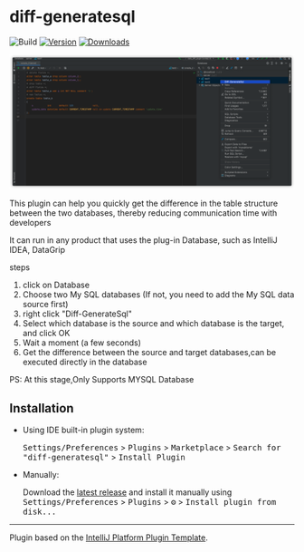 # diff-generatesql

![Build](https://github.com/haoqi123/data-diff-plugin-kt/workflows/Build/badge.svg)
[![Version](https://img.shields.io/jetbrains/plugin/v/17961-diff-generatesql.svg)](https://plugins.jetbrains.com/plugin/PLUGIN_ID)
[![Downloads](https://img.shields.io/jetbrains/plugin/d/17961-diff-generatesql.svg)](https://plugins.jetbrains.com/plugin/PLUGIN_ID)

![img.png](img.png)

<!-- Plugin description -->

This plugin can help you quickly get the difference in the table structure between the two databases,
thereby reducing communication time with developers

It can run in any product that uses the plug-in Database, such as IntelliJ IDEA, DataGrip

steps
1. click on Database
2. Choose two My SQL databases (If not, you need to add the My SQL data source first)
3. right click "Diff-GenerateSql"
4. Select which database is the source and which database is the target, and click OK
5. Wait a moment (a few seconds)
6. Get the difference between the source and target databases,can be executed directly in the database

PS: At this stage,Only Supports MYSQL Database

<!-- Plugin description end -->

## Installation

- Using IDE built-in plugin system:

  <kbd>Settings/Preferences</kbd> > <kbd>Plugins</kbd> > <kbd>Marketplace</kbd> > <kbd>Search for "diff-generatesql"</kbd> >
  <kbd>Install Plugin</kbd>

- Manually:

  Download the [latest release](https://github.com/haoqi123/data-diff-plugin-kt/releases/latest) and install it manually using
  <kbd>Settings/Preferences</kbd> > <kbd>Plugins</kbd> > <kbd>⚙️</kbd> > <kbd>Install plugin from disk...</kbd>


---
Plugin based on the [IntelliJ Platform Plugin Template][template].

[template]: https://github.com/JetBrains/intellij-platform-plugin-template
